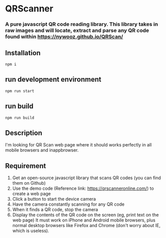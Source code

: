 
# QRScanner

### A pure javascript QR code reading library. This library takes in raw images and will locate, extract and parse any QR code found within https://nywooz.github.io/QRScan/

## Installation
```
npm i
```

## run development environment
```
npm run start
```

## run build
```
npm run build
```

## Description
I'm looking for QR Scan web page where it should works perfectly in all mobile browsers and inappbrowser.

## Requirement
1. Get an open-source javascript library that scans QR codes (you can find them on Github)
2. Use the demo code (Reference link: https://qrscanneronline.com/) to create a web page
3. Click a button to start the device camera
4. Have the camera constantly scanning for any QR code
5. When it finds a QR code, stop the camera
6. Display the contents of the QR code on the screen (eg, print text on the web page)
It must work on iPhone and Android mobile browsers, plus normal desktop browsers like Firefox and Chrome (don't worry about IE, which is useless).

